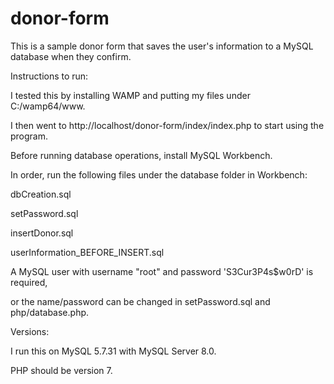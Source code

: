 # donor-form

This is a sample donor form that saves the user's information to a MySQL database when they confirm.

Instructions to run:

I tested this by installing WAMP and putting my files under C:/wamp64/www.

I then went to http://localhost/donor-form/index/index.php to start using the program.

Before running database operations, install MySQL Workbench.

In order, run the following files under the database folder in Workbench:

dbCreation.sql

setPassword.sql

insertDonor.sql

userInformation_BEFORE_INSERT.sql

A MySQL user with username "root" and password 'S3Cur3P4s$w0rD' is required,

or the name/password can be changed in setPassword.sql and php/database.php.

Versions:

I run this on MySQL 5.7.31 with MySQL Server 8.0.

PHP should be version 7.
